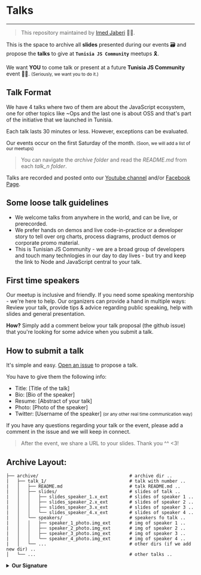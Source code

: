 # Talks

---

> This repository maintained by [Imed Jaberi](https://www.3imed-jaberi.com) 👷🏻.

This is the space to archive all **slides** presented during our events 🗃 and propose
the **talks** to give at **`Tunisia JS Community`** meetups 🎗.

We want **YOU** to come talk or present at a future **Tunisia JS Community**
event 👋🏻. <small>(Seriously, we want you to do it.)</small>

## Talk Format

We have 4 talks where two of them are about the JavaScript ecosystem, one
for other topics like ~Ops and the last one is about OSS and that's part
of the initiative that we launched in Tunisia.

Each talk lasts 30 minutes or less. However, exceptions can be evaluated.

Our events occur on the first Saturday of the month. <small>(Soon, we will
add a list of our meetups)</small>

> You can navigate the _archive folder_ and read the _README.md_ from each _talk_n folder_.

Talks are recorded and posted onto our [Youtube channel](https://www.youtube.com/channel/UCeWHKEOX998dAebsYhI6gKw) and/or [Facebook Page](https://www.facebook.com/TunisianJS/live_videos).

## Some loose talk guidelines

- We welcome talks from anywhere in the world, and can be live, or prerecorded.
- We prefer hands on demos and live code-in-practice or a developer story to tell over org charts, process diagrams, product demos or corporate promo material.
- This is Tunisian JS Community - we are a broad group of developers and touch many technlogies in our day to day lives - but try and keep the link to Node and JavaScript central to your talk.

## First time speakers

Our meetup is inclusive and friendly. If you need some speaking mentorship - we're here to help. Our organizers can provide a hand in multiple ways: Review your talk, provide tips & advice regarding public speaking, help with slides and general presentation.

**How?** Simply add a comment below your talk proposal (the github issue) that you're looking for some advice when you submit a talk.

## How to submit a talk

It's simple and easy. [Open an issue](https://github.com/TunisianJS/talks/issues/new?assignees=&labels=&template=submit_talk.md&title=) to propose a talk.

You have to give them the following info:

- Title: [Title of the talk]
- Bio: [Bio of the speaker]
- Resume: [Abstract of your talk]
- Photo: [Photo of the speaker]
- Twitter: [Username of the speaker] <small>(or any other real time communication way)</small>

If you have any questions regarding your talk or the event, please add a comment in the issue and we will keep in connect.

> After the event, we share a URL to your slides. Thank you ^^ <3!

<!-- **`Note: If you'd prefer not to use GitHub for any reason, you can also submit talks via Google Form [here](google-form-link)`** -->

<!--
## Code Of Conduct: 🚧 Work In Progress
## Meetup List: 🚧 Work In Progress
-->

## Archive Layout:

```shell
├── archive/                                  # archive dir ..
|   ├── talk_1/                               # talk with number ..
|   │   ├── README.md                         # talk README.md ..
|   │   ├── slides/                           # slides of talk ..
|   │   │   ├── slides_speaker_1.x_ext        # slides of speaker 1 ..
|   │   │   ├── slides_speaker_2.x_ext        # slides of speaker 2 ..
|   │   │   ├── slides_speaker_3.x_ext        # slides of speaker 3 ..
|   │   │   └── slides_speaker_4.x_ext        # slides of speaker 4 ..
|   │   └── speakers/                         # speakers fo talk ..
|   │   │   ├── speaker_1_photo.img_ext       # img of speaker 1 ..
|   │   │   ├── speaker_2_photo.img_ext       # img of speaker 2 ..
|   │   │   ├── speaker_3_photo.img_ext       # img of speaker 3 ..
|   │   │   └── speaker_4_photo.img_ext       # img of speaker 4 ..
|   │   └── ...                               # other dirs (if we add new dir) ..
│   └── ...                                   # other talks ..
```

<details>
<summary><b> Our Signature </b></summary>
<pre><code>
   ___                                                      _ _          _
  |_  |                                                    (_) |        | |
    | | ___ ______ ___ ___  _ __ ___  _ __ ___  _   _ _ __  _| |_ _   _ | |_ _ __
    | |/ __|______/ __/ _ \| '_ ` _ \| '_ ` _ \| | | | '_ \| | __| | | || __| '_ \
/\__/ /\__ \     | (_| (_) | | | | | | | | | | | |_| | | | | | |_| |_| || |_| | | |
\____/ |___/      \___\___/|_| |_| |_|_| |_| |_|\__,_|_| |_|_|\__|\__, (_)__|_| |_|
                                                                   __/ |
                                                                  |___/
</code></pre>
</details>
